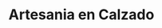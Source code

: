 ---
title: "Artesania en Calzado"
url: /ciudad-autonoma-de-buenos-aires/artesania-en-calzado/
shop: Schuhe
---